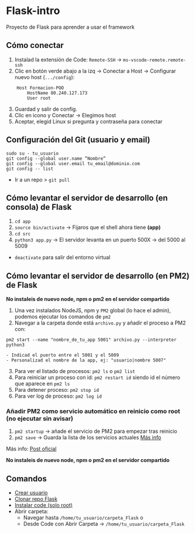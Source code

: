 # Flask-intro
Proyecto de Flask para aprender a usar el framework

## Cómo conectar
1. Instalad la extensión de Code: `Remote-SSH` -> `ms-vscode-remote.remote-ssh`
2. Clic en botón verde abajo a la izq -> Conectar a Host -> Configurar nuevo host (`.../config`):
```
    Host Formacion-POO
        HostName 80.240.127.173
        User root
```
3. Guardad y salir de config.
4. Clic en icono y Conectar -> Elegimos host
5. Aceptar, elegid Linux si pregunta y contraseña para conectar

## Configuración del Git (usuario y email)
```
sudo su - tu_usuario
git config --global user.name “Nombre”
git config --global user.email tu_email@dominio.com
git config -- list
```
- Ir a un repo > `git pull`

## Cómo levantar el servidor de desarrollo (en consola) de Flask
1. `cd app`
2. `source bin/activate` -> Fijaros que el shell ahora tiene **(app)**
3. `cd src`
4. `python3 app.py` -> El servidor levanta en un puerto 500X -> del 5000 al 5009
- `deactivate` para salir del entorno virtual

## Cómo levantar el servidor de desarrollo (en PM2) de Flask

**No instaleis de nuevo node, npm o pm2 en el servidor compartido**

1. Una vez instalados NodeJS, npm y `PM2` global (lo hace el admin), podemos ejecutar los comandos de `pm2`
2. Navegar a la carpeta donde está `archivo.py` y añadir el proceso a PM2 con:
```
pm2 start --name "nombre_de_tu_app 5001" archivo.py --interpreter python3
```
    - Indicad el puerto entre el 5001 y el 5009
    - Personalizad el nombre de la app, ej: "usuario|nombre 5007"
3. Para ver el listado de procesos: `pm2 ls` o `pm2 list`
4. Para reiniciar un proceso con id: `pm2 restart id` siendo id el número que aparece en `pm2 ls`
5. Para detener proceso: `pm2 stop id`
6. Para ver log de proceso: `pm2 log id`

### Añadir PM2 como servicio automático en reinicio como root (no ejecutar sin avisar)

1. `pm2 startup` -> añade el servicio de PM2 para empezar tras reinicio
2. `pm2 save` -> Guarda la lista de los servicios actuales
[Más info](https://stackoverflow.com/questions/34821063/pm2-startup-not-starting-up-on-ubuntu)

Más info: [Post oficial](https://pm2.io/blog/2018/09/19/Manage-Python-Processes)

**No instaleis de nuevo node, npm o pm2 en el servidor compartido**

## Comandos

- [Crear usuario](https://vivaubuntu.com/crear-usuarios-en-ubuntu/)
- [Clonar repo Flask](https://github.com/cesarlpb/Flask-intro.git)
- [Instalar code (solo root)](https://linuxize.com/post/how-to-install-visual-studio-code-on-ubuntu-20-04/) 
- Abrir carpeta:
    - Navegar hasta `/home/tu_usuario/carpeta_Flask` o
    - Desde Code con Abrir Carpeta -> `/home/tu_usuario/carpeta_Flask`